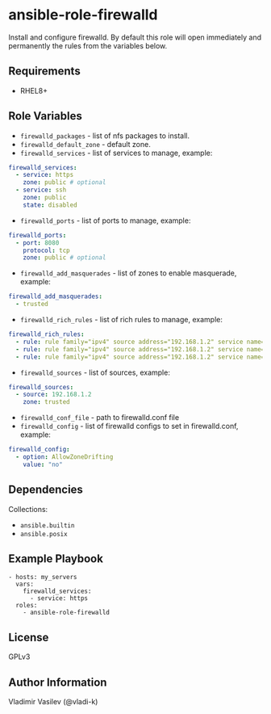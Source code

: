 ansible-role-firewalld
====

Install and configure firewalld. By default this role will open immediately and permanently the rules from the variables below.

Requirements
------------

* RHEL8+

Role Variables
--------------

* `firewalld_packages` - list of nfs packages to install.
* `firewalld_default_zone` - default zone.
* `firewalld_services` - list of services to manage, example:

```yaml
firewalld_services:
  - service: https
    zone: public # optional
  - service: ssh
    zone: public
    state: disabled
```

* `firewalld_ports` - list of ports to manage, example:

```yaml
firewalld_ports:
  - port: 8080
    protocol: tcp
    zone: public # optional
```

* `firewalld_add_masquerades` - list of zones to enable masquerade, example:

```yaml
firewalld_add_masquerades:
  - trusted
```

* `firewalld_rich_rules` - list of rich rules to manage, example:

```yaml
firewalld_rich_rules:
  - rule: rule family="ipv4" source address="192.168.1.2" service name=mountd accept
  - rule: rule family="ipv4" source address="192.168.1.2" service name=rpc-bind accept
  - rule: rule family="ipv4" source address="192.168.1.2" service name=nfs accept
```

* `firewalld_sources` - list of sources, example:

```yaml
firewalld_sources:
  - source: 192.168.1.2
    zone: trusted
```
* `firewalld_conf_file` - path to firewalld.conf file
* `firewalld_config` - list of firewalld configs to set in firewalld.conf, example:
```yaml
firewalld_config:
  - option: AllowZoneDrifting
    value: "no"
```

Dependencies
------------

Collections:

* `ansible.builtin`
* `ansible.posix`

Example Playbook
----------------

```
- hosts: my_servers
  vars:
    firewalld_services:
      - service: https
  roles:
    - ansible-role-firewalld
```

License
-------

GPLv3

Author Information
------------------

Vladimir Vasilev (@vladi-k)
